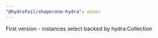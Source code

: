 ```yaml
---
"@hydrofoil/shaperone-hydra": minor
---
```


First version - instances select backed by hydra:Collection
